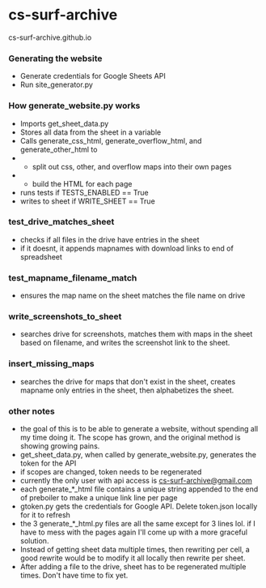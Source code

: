 # cs-surf-archive
cs-surf-archive.github.io

### Generating the website
- Generate credentials for Google Sheets API
- Run site_generator.py

### How generate_website.py works
- Imports get_sheet_data.py
- Stores all data from the sheet in a variable
- Calls generate_css_html, generate_overflow_html, and generate_other_html to
- - split out css, other, and overflow maps into their own pages
- - build the HTML for each page
- runs tests if TESTS_ENABLED == True
- writes to sheet if WRITE_SHEET == True

### test_drive_matches_sheet
- checks if all files in the drive have entries in the sheet
- if it doesnt, it appends mapnames with download links to end of spreadsheet
  
### test_mapname_filename_match
- ensures the map name on the sheet matches the file name on drive

### write_screenshots_to_sheet
- searches drive for screenshots, matches them with maps in the sheet based on filename, and writes the screenshot link to the sheet.

### insert_missing_maps
- searches the drive for maps that don't exist in the sheet, creates mapname only entries in the sheet, then alphabetizes the sheet.
  
### other notes
- the goal of this is to be able to generate a website, without spending all my time doing it.  The scope has grown, and the original method is showing growing pains.
- get_sheet_data.py, when called by generate_website.py, generates the token for the API
- if scopes are changed, token needs to be regenerated
- currently the only user with api access is cs-surf-archive@gmail.com
- each generate_*_html file contains a unique string appended to the end of preboiler to make a unique link line per page
- gtoken.py gets the credentials for Google API.  Delete token.json locally for it to refresh
- the 3 generate_*_html.py files are all the same except for 3 lines lol.  if I have to mess with the pages again I'll come up with a more graceful solution.
- Instead of getting sheet data multiple times, then rewriting per cell, a good rewrite would be to modify it all locally then rewrite per sheet.
- After adding a file to the drive, sheet has to be regenerated multiple times.  Don't have time to fix yet.
